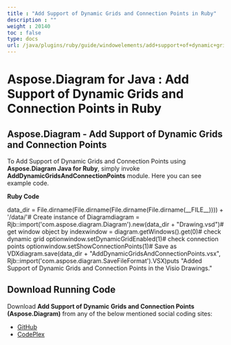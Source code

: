 ```yaml
---
title : "Add Support of Dynamic Grids and Connection Points in Ruby" 
description : "" 
weight : 20140 
toc : false
type: docs
url: /java/plugins/ruby/guide/windowelements/add+support+of+dynamic+grids+and+connection+points+in+ruby/
---
```


# Aspose.Diagram for Java : Add Support of Dynamic Grids and Connection Points in Ruby


## Aspose.Diagram - Add Support of Dynamic Grids and Connection Points

To Add Support of Dynamic Grids and Connection Points using **Aspose.Diagram Java for Ruby**, simply invoke **AddDynamicGridsAndConnectionPoints** module. Here you can see example code.

**Ruby Code**

data\_dir = File.dirname(File.dirname(File.dirname(File.dirname(\_\_FILE\_\_)))) + '/data/'# Create instance of Diagramdiagram = Rjb::import('com.aspose.diagram.Diagram').new(data\_dir + "Drawing.vsd")# get window object by indexwindow = diagram.getWindows().get(0)# check dynamic grid optionwindow.setDynamicGridEnabled(1)# check connection points optionwindow.setShowConnectionPoints(1)# Save as VDXdiagram.save(data\_dir + "AddDynamicGridsAndConnectionPoints.vsx", Rjb::import('com.aspose.diagram.SaveFileFormat').VSX)puts "Added Support of Dynamic Grids and Connection Points in the Visio Drawings."

## Download Running Code

Download **Add Support of Dynamic Grids and Connection Points (Aspose.Diagram)** from any of the below mentioned social coding sites:

*   [GitHub](https://github.com/asposediagram/Aspose.Diagram-for-Java/blob/master/Plugins/Aspose_Diagram_Java_for_Ruby/lib/asposediagramjava/WindowElements/adddynamicgridsandconnectionpoints.rb)
*   [CodePlex](https://asposediagramjavaruby.codeplex.com/SourceControl/latest#lib/asposediagramjava/WindowElements/adddynamicgridsandconnectionpoints.rb)

